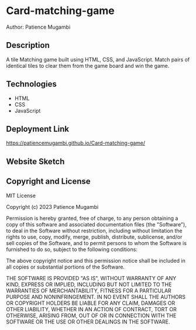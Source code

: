# Card-matching-game
Author: Patience Mugambi

## Description 
A tile Matching game built using HTML, CSS, and JavaScript. Match pairs of identical tiles to clear them from the game board and win the game.

## Technologies
- HTML
- CSS
- JavaScript

## Deployment Link
https://patiencemugambi.github.io/Card-matching-game/


## Website Sketch



## Copyright and License
MIT License

Copyright (c) 2023 Patience Mugambi

Permission is hereby granted, free of charge, to any person obtaining a copy of this software and associated documentation files (the "Software"), to deal in the Software without restriction, including without limitation the rights to use, copy, modify, merge, publish, distribute, sublicense, and/or sell copies of the Software, and to permit persons to whom the Software is furnished to do so, subject to the following conditions:

The above copyright notice and this permission notice shall be included in all copies or substantial portions of the Software.

THE SOFTWARE IS PROVIDED "AS IS", WITHOUT WARRANTY OF ANY KIND, EXPRESS OR IMPLIED, INCLUDING BUT NOT LIMITED TO THE WARRANTIES OF MERCHANTABILITY, FITNESS FOR A PARTICULAR PURPOSE AND NONINFRINGEMENT. IN NO EVENT SHALL THE AUTHORS OR COPYRIGHT HOLDERS BE LIABLE FOR ANY CLAIM, DAMAGES OR OTHER LIABILITY, WHETHER IN AN ACTION OF CONTRACT, TORT OR OTHERWISE, ARISING FROM, OUT OF OR IN CONNECTION WITH THE SOFTWARE OR THE USE OR OTHER DEALINGS IN THE SOFTWARE.